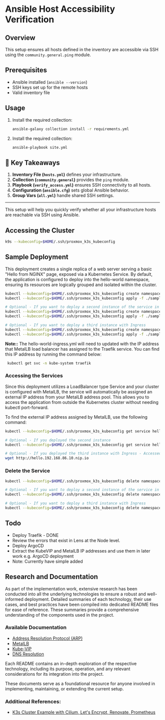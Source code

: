 # Ansible Host Accessibility Verification

## Overview

This setup ensures all hosts defined in the inventory are accessible via SSH using the `community.general.ping` module.

## Prerequisites

- Ansible installed (`ansible --version`)
- SSH keys set up for the remote hosts
- Valid inventory file

## Usage

1. Install the required collection:
   ```bash
   ansible-galaxy collection install -r requirements.yml
   ```   

1. Install the required collection:
   ```bash
   ansible-playbook site.yml
   ```

## 🧠 **Key Takeaways**

1. **Inventory File (`hosts.yml`)** defines your infrastructure.
2. **Collection (`community.general`)** provides the `ping` module.
3. **Playbook (`verify_access.yml`)** ensures SSH connectivity to all hosts.
4. **Configuration (`ansible.cfg`)** sets global Ansible behavior.
5. **Group Vars (`all.yml`)** handle shared SSH settings.

---

This setup will help you quickly verify whether all your infrastructure hosts are reachable via SSH using Ansible.

## Accessing the Cluster

```bash
k9s --kubeconfig=$HOME/.ssh/proxmox_k3s_kubeconfig
```

## Sample Deployment

This deployment creates a single replica of a web server serving a basic "Hello from NGINX" page, exposed via a
Kubernetes Service. By default, the application is configured to deploy into the hello-world namespace, ensuring its
resources are logically grouped and isolated within the cluster.


```bash
kubectl --kubeconfig=$HOME/.ssh/proxmox_k3s_kubeconfig create namespace hello-world
kubectl --kubeconfig=$HOME/.ssh/proxmox_k3s_kubeconfig apply -f ./sample/hello-world.yml

# Optional - If you want to deploy a second instance of the service in a different namespace
kubectl --kubeconfig=$HOME/.ssh/proxmox_k3s_kubeconfig create namespace hello-world-again
kubectl --kubeconfig=$HOME/.ssh/proxmox_k3s_kubeconfig apply -f ./sample/hello-world-again.yml

# Optional - If you want to deploy a third instance with Ingress
kubectl --kubeconfig=$HOME/.ssh/proxmox_k3s_kubeconfig create namespace hello-world-ingress
kubectl --kubeconfig=$HOME/.ssh/proxmox_k3s_kubeconfig apply -f ./sample/hello-world-ingress.yml

```
**Note::** The hello-world-ingress.yml will need to updated with the IP address that MetalLB load balancer has assigned 
to the Traefik service. You can find this IP address by running the command below:

```bash
 kubectl get svc -n kube-system traefik
```

### Accessing the Services

Since this deployment utilizes a LoadBalancer type Service and your cluster is configured with MetalLB, the service will automatically be assigned an external IP address from your MetalLB address pool. This allows you to access the application from outside the Kubernetes cluster without needing kubectl port-forward.

To find the external IP address assigned by MetalLB, use the following command:

```bash
kubectl --kubeconfig=$HOME/.ssh/proxmox_k3s_kubeconfig get service hello-world-service -n hello-world

# Optional - If you deployed the second instance
kubectl --kubeconfig=$HOME/.ssh/proxmox_k3s_kubeconfig get service hello-world-service -n hello-world-again

# Optional - If you deployed the third instance with Ingress - Accessed via Ingress - Traefik 
wget http://hello.192.168.86.10.nip.io 
```

### Delete the Service

```bash
kubectl --kubeconfig=$HOME/.ssh/proxmox_k3s_kubeconfig delete namespace hello-world

# Optional - If you want to deploy a second instance of the service in a different namespace
kubectl --kubeconfig=$HOME/.ssh/proxmox_k3s_kubeconfig delete namespace hello-world-again

# Optional - If you want to deploy a third instance with Ingress
kubectl --kubeconfig=$HOME/.ssh/proxmox_k3s_kubeconfig delete namespace hello-world-ingress
```

## Todo
* Deploy Traefik - DONE
* Review the errors that exist in Lens at the Node level.
* Deploy ArgoCD
* Extract the KubeVIP and MetalLB IP addresses and use them in later work e.g. ArgoCD deployment
* Note: Currently have simple added

## **Research and Documentation**

As part of the implementation work, extensive research has been conducted into all the underlying technologies to ensure
a robust and well-informed deployment. Detailed summaries of each technology, their use cases, and best practices have
been compiled into dedicated README files for ease of reference. These summaries provide a comprehensive understanding
of the components used in the project.

### **Available Documentation**

- [Address Resolution Protocol (ARP)](documentation/research/04-ARP.md)
- [MetalLB](documentation/research/02-MetalLB.md)
- [Kube-VIP](documentation/research/03-KubeVIP.md)
- [DNS Resolution](documentation/research/01-DNS.md)

Each README contains an in-depth exploration of the respective technology, including its purpose, operation, and any
relevant considerations for its integration into the project.

These documents serve as a foundational resource for anyone involved in implementing, maintaining, or extending the
current setup.

### Additional References:

- [K3s Cluster Example with Cilium, Let's Encrypt, Renovate, Prometheus](https://github.com/axivo/k3s-cluster)

